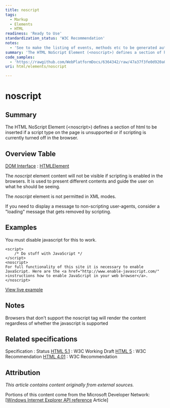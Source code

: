 ```yaml
---
title: noscript
tags:
  - Markup
  - Elements
  - HTML
readiness: 'Ready to Use'
standardization_status: 'W3C Recommendation'
notes:
  - 'See to make the listing of events, methods etc to be generated automatically instead of being hardcoded.'
summary: 'The HTML NoScript Element (<noscript>) defines a section of html to be inserted if a script type on the page is unsupported or if scripting is currently turned off in the browser.'
code_samples:
  - 'https://rawgithub.com/WebPlatformDocs/6364342/raw/47a37f3fe0d920a0c6a8a7974dca473589f1e4f5/dabblet.html'
uri: html/elements/noscript

---
```

# noscript

## Summary

The HTML NoScript Element (\<noscript\>) defines a section of html to be inserted if a script type on the page is unsupported or if scripting is currently turned off in the browser.

## Overview Table

[DOM Interface](/dom/interface)
:   [HTMLElement](/dom/HTMLElement)

The *noscript* element content will not be visible if scripting is enabled in the browsers. It is used to present different contents and guide the user on what he should be seeing.

The *noscript* element is not permitted in XML modes.

If you need to display a message to non-scripting user-agents, consider a "loading" message that gets removed by scripting.

## Examples

You must disable javascript for this to work.

``` {.html}
<script>
    /* Do stuff with JavaScript */
</script>
<noscript>
For full functionality of this site it is necessary to enable JavaScript. Here are the <a href="http://www.enable-javascript.com/" >instructions how to enable JavaScript in your web browser</a>.
</noscript>
```

[View live example](https://rawgithub.com/WebPlatformDocs/6364342/raw/47a37f3fe0d920a0c6a8a7974dca473589f1e4f5/dabblet.html)

## Notes

Browsers that don't support the noscript tag will render the content regardless of whether the javascript is supported

## Related specifications

Specification
:   Status
[HTML 5.1](http://www.w3.org/TR/html51/scripting-1.html#the-noscript-element)
:   W3C Working Draft
[HTML 5](http://www.w3.org/TR/html5/scripting-1.html#the-noscript-element)
:   W3C Recommendation
[HTML 4.01](http://www.w3.org/TR/html401/interact/scripts.html#edef-NOSCRIPT)
:   W3C Recommendation

## Attribution

*This article contains content originally from external sources.*

Portions of this content come from the Microsoft Developer Network: [[Windows Internet Explorer API reference](http://msdn.microsoft.com/en-us/library/ie/hh828809%28v=vs.85%29.aspx) Article]

